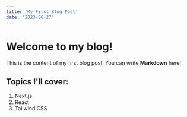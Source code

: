 ```yaml
---
title: 'My First Blog Post'
date: '2023-06-27'
---
```


# Welcome to my blog!

This is the content of my first blog post. You can write **Markdown** here!

## Topics I'll cover:

1. Next.js
2. React
3. Tailwind CSS
